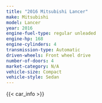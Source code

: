 ```yaml
---
title: "2016 Mitsubishi Lancer"
make: Mitsubishi
model: Lancer
year: 2016
engine-fuel-type: regular unleaded
engine-hp: 168
engine-cylinders: 4
transmission-type: Automatic
driven-wheels: Front wheel drive
number-of-doors: 4
market-category: N/A
vehicle-size: Compact
vehicle-style: Sedan
---
```


{{< car_info >}}
